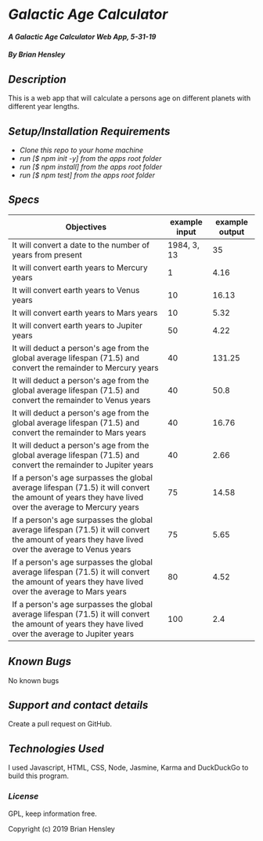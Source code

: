 # _Galactic Age Calculator_

#### _A Galactic Age Calculator Web App, 5-31-19_

#### _By Brian Hensley_

## _Description_

This is a web app that will calculate a persons age on different planets with different year lengths.

## _Setup/Installation Requirements_

* _Clone this repo to your home machine_
* _run [$ npm init -y] from the apps root folder_
* _run [$ npm install] from the apps root folder_
* _run [$ npm test] from the apps root folder_

## _Specs_

|Objectives|example input|example output|
|-|-|-|
|It will convert a date to the number of years from present|1984, 3, 13|35|
|It will convert earth years to Mercury years|1|4.16|
|It will convert earth years to Venus years|10|16.13|
|It will convert earth years to Mars years|10|5.32|
|It will convert earth years to Jupiter years|50|4.22|
|It will deduct a person's age from the global average lifespan (71.5) and convert the remainder to Mercury years|40|131.25|
|It will deduct a person's age from the global average lifespan (71.5) and convert the remainder to Venus years|40|50.8|
|It will deduct a person's age from the global average lifespan (71.5) and convert the remainder to Mars years|40|16.76|
|It will deduct a person's age from the global average lifespan (71.5) and convert the remainder to Jupiter years|40|2.66|
|If a person's age surpasses the global average lifespan (71.5) it will convert the amount of years they have lived over the average to Mercury years|75|14.58|
|If a person's age surpasses the global average lifespan (71.5) it will convert the amount of years they have lived over the average to Venus years|75|5.65|
|If a person's age surpasses the global average lifespan (71.5) it will convert the amount of years they have lived over the average to Mars years|80|4.52|
|If a person's age surpasses the global average lifespan (71.5) it will convert the amount of years they have lived over the average to Jupiter years|100|2.4|


## _Known Bugs_

No known bugs

## _Support and contact details_

Create a pull request on GitHub.

## _Technologies Used_

I used Javascript, HTML, CSS, Node, Jasmine, Karma and DuckDuckGo to build this program.

### _License_

GPL, keep information free.

Copyright (c) 2019 Brian Hensley
